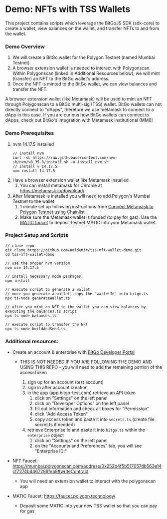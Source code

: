 # Demo: NFTs with TSS Wallets

This project contains scripts which leverage the BitGoJS SDK (sdk-core) to create a wallet, view balances on the wallet,
and transfer NFTs to and from the wallet.

### Demo Overview

1. We will create a BitGo wallet for the Polygon Testnet (named Mumbai Testnet).
2. A browser extension wallet is needed to interact with Polygonscan. Within Polygonscan (linked in Additional Resources below),
we will mint (transfer) an NFT to the BitGo wallet's address.
3. Once the NFT is minted to the BitGo wallet, we can view balances and transfer the NFT.

A browser extension wallet (like Metamask) will be used to mint an NFT through Polygonscan to a BitGo multi-sig (TSS) wallet.
BitGo wallets can not directly connect to "dApps", therefore we use metamask to connect to a dApp in this case.
If you are curious how BitGo wallets can connect to dApps, check out BitGo's integration
with Metamask Institutional (MMI)!

### Demo Prerequisites

1. nvm 14.17.5 installed
   ```
   // install nvm
   curl -sL https://raw.githubusercontent.com/nvm-sh/nvm/v0.35.0/install.sh -o install_nvm.sh
   // install v 14.17.5
   nvm install 14.17.5
   ```
2. Have a browser extension wallet like Metamask installed
   1. You can install metamask for Chrome at https://metamask.io/download/
3. After Metamask is installed you will need to add Polygon's Mumbai Testnet to the wallet
   1. 1 minute set up following instructions from [Connect Metamask to Polygon Testnet using Chainlist](https://medium.com/stakingbits/how-to-connect-polygon-mumbai-testnet-to-metamask-fc3487a3871f#:~:text=Head%20over%20to%20Chainlist%20and,the%20Mumbai%20Testnet%20in%20Metamask.)
   2. Make sure the Metamask wallet is funded (to pay for gas). Use the [MATIC faucet](https://faucet.polygon.technology/) to deposit testnet MATIC into your Metamask wallet.

### Project Setup and Scripts

```
// clone repo
git clone https://github.com/aaldemir/tss-nft-wallet-demo.git
cd tss-nft-wallet-demo

// use the proper nvm version
nvm use 14.17.5

// install necessary node packages
npm install

// execute script to generate a wallet
// once you generate a wallet, copy the `walletId` into bitgo.ts
npx ts-node generateWallet.ts

// after you mint an NFT to the wallet you can view balances by executing the balances.ts script
npx ts-node balances.ts

// execute script to transfer the NFT
npx ts-node buildAndSend.ts
```

### Additional resources:
- Create an account & enterprise with [BitGo Developer Portal](https://developers.bitgo.com/sign-up)
  - THIS IS NOT NEEDED IF YOU ARE FOLLOWING THE DEMO AND USING THIS REPO - you will need to add the remaining portion of the accessToken

    1. sign up for an account (test account)
    2. sign in after account creation
    3. in the app (app.bitgo-test.com) retrieve an API token
       1. click on "Settings" on the left panel
       2. click on "Developer Options" on the left panel
       3. fill out information and check all boxes for "Permission"
       4. click "Add Access Token"
       5. copy access token and paste it into `secrets.ts` (create file secret.ts if needed)
    4. retrieve Enterprise Id and paste it into `bitgo.ts` within the `enterprise` object
       1. click on "Settings" on the left panel
       2. on the "Accounts and Preferences" tab, you will see "Enterprise ID:"

- NFT Faucet: https://mumbai.polygonscan.com/address/0x252b4f5b517057db563e14cf7274b4467289fea8#writeContract
  - You will need an extension wallet to interact with the polygonscan app
- MATIC Faucet: https://faucet.polygon.technology/
  - Deposit some MATIC into your new TSS wallet so that you can pay for gas
